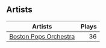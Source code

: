 ## Artists
Artists | Plays 
----- | -----: 
[Boston Pops Orchestra](/artists/boston-pops-orchestra-136372) | 36

